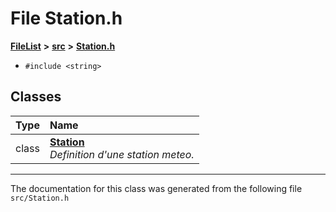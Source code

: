

# File Station.h



[**FileList**](files.md) **>** [**src**](dir_68267d1309a1af8e8297ef4c3efbcdba.md) **>** [**Station.h**](Station_8h.md)





* `#include <string>`















## Classes

| Type | Name |
| ---: | :--- |
| class | [**Station**](classStation.md) <br>_Definition d'une station meteo._  |



















































------------------------------
The documentation for this class was generated from the following file `src/Station.h`


